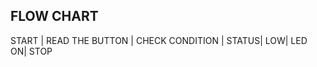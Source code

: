 FLOW CHART
--------------------------------
START |
READ THE BUTTON |
CHECK CONDITION |
STATUS|
LOW|
LED ON|
STOP

         
